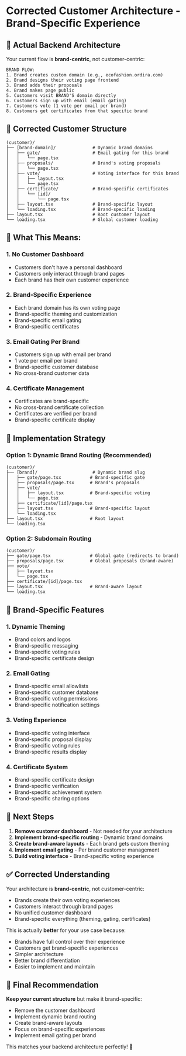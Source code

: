 # Corrected Customer Architecture - Brand-Specific Experience

## 🎯 **Actual Backend Architecture**

Your current flow is **brand-centric**, not customer-centric:

```
BRAND FLOW:
1. Brand creates custom domain (e.g., ecofashion.ordira.com)
2. Brand designs their voting page frontend
3. Brand adds their proposals
4. Brand makes page public
5. Customers visit BRAND'S domain directly
6. Customers sign up with email (email gating)
7. Customers vote (1 vote per email per brand)
8. Customers get certificates from that specific brand
```

## 📁 **Corrected Customer Structure**

```
(customer)/
├── [brand-domain]/              # Dynamic brand domains
│   ├── gate/                    # Email gating for this brand
│   │   └── page.tsx
│   ├── proposals/               # Brand's voting proposals
│   │   └── page.tsx
│   ├── vote/                    # Voting interface for this brand
│   │   ├── layout.tsx
│   │   └── page.tsx
│   ├── certificate/             # Brand-specific certificates
│   │   └── [id]/
│   │       └── page.tsx
│   ├── layout.tsx               # Brand-specific layout
│   └── loading.tsx              # Brand-specific loading
├── layout.tsx                   # Root customer layout
└── loading.tsx                  # Global customer loading
```

## 🎯 **What This Means:**

### **1. No Customer Dashboard**
- Customers don't have a personal dashboard
- Customers only interact through brand pages
- Each brand has their own customer experience

### **2. Brand-Specific Experience**
- Each brand domain has its own voting page
- Brand-specific theming and customization
- Brand-specific email gating
- Brand-specific certificates

### **3. Email Gating Per Brand**
- Customers sign up with email per brand
- 1 vote per email per brand
- Brand-specific customer database
- No cross-brand customer data

### **4. Certificate Management**
- Certificates are brand-specific
- No cross-brand certificate collection
- Certificates are verified per brand
- Brand-specific certificate display

## 🔧 **Implementation Strategy**

### **Option 1: Dynamic Brand Routing (Recommended)**
```
(customer)/
├── [brand]/                     # Dynamic brand slug
│   ├── gate/page.tsx           # Brand-specific gate
│   ├── proposals/page.tsx      # Brand's proposals
│   ├── vote/
│   │   ├── layout.tsx          # Brand-specific voting
│   │   └── page.tsx
│   ├── certificate/[id]/page.tsx
│   ├── layout.tsx              # Brand-specific layout
│   └── loading.tsx
├── layout.tsx                  # Root layout
└── loading.tsx
```

### **Option 2: Subdomain Routing**
```
(customer)/
├── gate/page.tsx               # Global gate (redirects to brand)
├── proposals/page.tsx          # Global proposals (brand-aware)
├── vote/
│   ├── layout.tsx
│   └── page.tsx
├── certificate/[id]/page.tsx
├── layout.tsx                  # Brand-aware layout
└── loading.tsx
```

## 🎨 **Brand-Specific Features**

### **1. Dynamic Theming**
- Brand colors and logos
- Brand-specific messaging
- Brand-specific voting rules
- Brand-specific certificate design

### **2. Email Gating**
- Brand-specific email allowlists
- Brand-specific customer database
- Brand-specific voting permissions
- Brand-specific notification settings

### **3. Voting Experience**
- Brand-specific voting interface
- Brand-specific proposal display
- Brand-specific voting rules
- Brand-specific results display

### **4. Certificate System**
- Brand-specific certificate design
- Brand-specific verification
- Brand-specific achievement system
- Brand-specific sharing options

## 🚀 **Next Steps**

1. **Remove customer dashboard** - Not needed for your architecture
2. **Implement brand-specific routing** - Dynamic brand domains
3. **Create brand-aware layouts** - Each brand gets custom theming
4. **Implement email gating** - Per brand customer management
5. **Build voting interface** - Brand-specific voting experience

## ✅ **Corrected Understanding**

Your architecture is **brand-centric**, not customer-centric:
- Brands create their own voting experiences
- Customers interact through brand pages
- No unified customer dashboard
- Brand-specific everything (theming, gating, certificates)

This is actually **better** for your use case because:
- Brands have full control over their experience
- Customers get brand-specific experiences
- Simpler architecture
- Better brand differentiation
- Easier to implement and maintain

## 🎯 **Final Recommendation**

**Keep your current structure** but make it brand-specific:
- Remove the customer dashboard
- Implement dynamic brand routing
- Create brand-aware layouts
- Focus on brand-specific experiences
- Implement email gating per brand

This matches your backend architecture perfectly! 🎉
